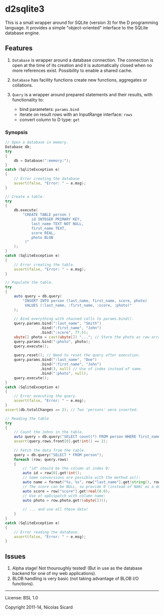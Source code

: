 # d2sqlite3

This is a small wrapper around for SQLite (version 3) for the D programming language.
It provides a simple "object-oriented" interface to the SQLite database
engine.

## Features

1. `Database` is wrapper around a database connection. The connection is open
at the time of its creation and it is automatically closed when no more references
exist. Possibility to enable a shared cache.

2. `Database` has facility functions create new functions, aggregates or collations.

3. `Query` is a wrapper around prepared statements and their results, with functionality
to:
    - bind parameters: `params.bind`
    - iterate on result rows with an InputRange interface: `rows`
    - convert column to D type: `get`

### Synopsis
```d
// Open a database in memory.
Database db;
try
{
    db = Database(":memory:");
}
catch (SqliteException e)
{
    // Error creating the database
    assert(false, "Error: " ~ e.msg);
}

// Create a table.
try
{
    db.execute(
        "CREATE TABLE person (
            id INTEGER PRIMARY KEY,
            last_name TEXT NOT NULL,
            first_name TEXT,
            score REAL,
            photo BLOB
         )"
    );
}
catch (SqliteException e)
{
    // Error creating the table.
    assert(false, "Error: " ~ e.msg);
}

// Populate the table.
try
{
    auto query = db.query(
        "INSERT INTO person (last_name, first_name, score, photo)
         VALUES (:last_name, :first_name, :score, :photo)"
    );
    
    // Bind everything with chained calls to params.bind().
    query.params.bind(":last_name", "Smith")
                .bind(":first_name", "John")
                .bind(":score", 77.5);
    ubyte[] photo = cast(ubyte[]) "..."; // Store the photo as raw array of data.
    query.params.bind(":photo", photo);
    query.execute();
    
    query.reset(); // Need to reset the query after execution.
    query.params.bind(":last_name", "Doe")
                .bind(":first_name", "John")
                .bind(3, null) // Use of index instead of name.
                .bind(":photo", null);
    query.execute();
}
catch (SqliteException e)
{
    // Error executing the query.
    assert(false, "Error: " ~ e.msg);
}
assert(db.totalChanges == 2); // Two 'persons' were inserted.

// Reading the table
try
{
    // Count the Johns in the table.
    auto query = db.query("SELECT count(*) FROM person WHERE first_name == 'John'");
    assert(query.rows.front[0].get!int() == 2);
    
    // Fetch the data from the table.
    query = db.query("SELECT * FROM person");
    foreach (row; query.rows)
    {
        // "id" should be the column at index 0:
        auto id = row[0].get!int();
        // Some conversions are possible with the method as():
        auto name = format("%s, %s", row["last_name"].get!string(), row["first_name"].get!(char[])());
        // The score can be NULL, so provide 0 (instead of NAN) as a default value to replace NULLs:
        auto score = row["score"].get!real(0.0);
        // Use of opDispatch with column name:
        auto photo = row.photo.get!(ubyte[])();
        
        // ... and use all these data!
    }
}
catch (SqliteException e)
{
    // Error reading the database.
    assert(false, "Error: " ~ e.msg);
}
```

## Issues

1. Alpha stage! Not thouroughly tested! (But in use as the database backend for one of my web applications).
2. BLOB handling is very basic (not taking advantage of BLOB I/O functions).

---
License: BSL 1.0

Copyright 2011-14, Nicolas Sicard
